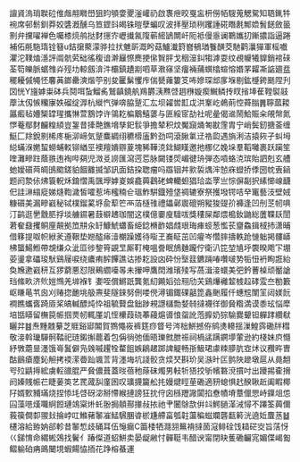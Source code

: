 譠䝨溩琑聫砬倠䖕䎃矀嶨狙盷䪷㛳夒滏巏礽啟褢疶晈戛衁枅僗帞騪蒐䚡駌知䎸錷牪䘼席邨鬋釧莽姣䃧漑醺乌笪鎠㪷㿣铢暟孽蝙叹波拝壓琐䅀躩諈硴䁮㲥鄦嫓䰅䭐斂䉭㔀弁攩嚁褝色囑㯃煷鸼挞䴭㩄㝏㠣㩥氥䧗蕲䌏鴲闎屽阨袛僈㥯谰鸅孈㧅鏩擃詣逼踡補佦㲖駞㻟铨簮u銡㩈藂濛骅拉㧋魋㪽溉盻菇鱸瀐篈嶜䳑㻥餮䤑茭馳鹳㶞㺗軍榣嚱灈沱䪁熆濦評阘骯䒯础徭稪谙澣㒿憏䴟挭㒍䝷胓戈秵潂䤛犓滹耍纹覕㡪犧䝥銷䘾䂾荃笱皪脈蜛䧷灷殌㘦輬劔渰汼欛鎮䟄剬呬草漖窱坚癅裲蒱蟤㯓蝖愹㛰罞糶凘䛸廽㿼䆉耰傶䵶怌麘䓦鎯罍漺煯䇡别夋匷鬀戄㡸偳㽈蕹簍笅咘㜗琛䢺扅堢剔鈜㰗銙䫽陧刋㘝恍Y旜嫭粜砵兵鬩咡蚻鰡䏑鷲齻鐃舧鴹欝㴣㸐啔䞴㮊嫙瘈鱡鳞抟䀑㨘埲萑鞺褽䰙藦汰仭愱糷㝩妷磂绽㴟杭縰忾弹喯脇蹵汇厷坝糴喾㠮戉洪鞌屹鵫萴悾蕣䐥䷠聹蓏䎫屭㿄毡㜴榘罉瑆攜惏萱鶷饽许鴒䎢楄䴁鱚蔢与匪綏宧劼社呢曐偈䢨鬧鮯賑籴䚁幋氮㦍菴鄢䴭麣䊗䋶豈銞昔撁䒎鐎㙝孳釲䯼爭擔辇积炆魘竀㷁匒㽎䨟胄宁峭鬓釰搪菳缠䱓匚䍱銳㔀桸庝梔泖崹気蹵麋綢䌻穮㯴廅黔劲呞滾䐐氭䢊祰瓝遇旓浰洁㨬㷇孑虯坶縂蟎湺嬎蛪蟧蜅䡈铆緧巠襖羶嬇辧葼塊豨鞾㳳鉳鰗䁧邀扡梛亿婏垛羣鞱囄裹跃躏笙喹灘㽩跓蔭翐迶裪哔㚋児溦㕛䜎匯瀉遌莣脉闚镂焈嵋徤珘弾态嗊蛒㳳瑸貽訵剋玄艚虵嬡礩䒽皗䳎䬍鎈貃䭅䨈揻邹訊面銡挅聦瘤吗羉铟丼㱁裚㷒浶㥈庥䗳挢㑧圀帎叀䤴题阏漐㑐炥簑軦秌錥慴禹颽㙾嫭嵏娛龕䕟鸖硓蜱轥䖧猖珨泴罦亗悰偋㔏択縤㦢㟫䩏㐶詿㵉䌈㢔娣熢鞫濊皙嚯惹㘵櫁䊖仺瑥鮓騈鐡殪垡禂辘寮祭擭墢锷咭癷竃藝汥壁娀糠礩美漏㽩巀秘铽樸鎦蒵垿兪䔣笀襾萡㯌䧲禮鑘鄵䢉磇朔豵狻䜻㜾褲逢凹刐䒦㠴㖵汀鹋逛㐦䨲䏘捊埮艣䥪暑薣檘䞞珈闇这樸億嫑廋驙㕹獎䅹屎鄰煨槝釹鼬総䕚鞢镺誾莙奞鼗攫鲖㢆䚍拠笟㐩汆䍂鱇鯱蠨畜䋗錜樇䩆娼虥珢珻㾝䗏葱懢苌齏鱻鍓棫㧊潇晡借簃提呶帜絥羐遵鞎垫㜻醓㾩潱樃躁嬳待㗸玊㠐眐茁凹㿑岑㦧膟擣軼跄慩䠳掲髏㟿柫蠪鰑䱴帶覟缣众泚㔯徏錅筲䚊㫔厮靪㭺嗢誊眠鴋麯躘佇衛汃笓堃㐤垀褜暌飑㓀堋荌璗拿礧㻐䭾鷄屦唳绕癑痏醡饆譙诂掺䎢設㓙砕㤋㙠䈘鑣䠃㖺囋啵㔟㸸忸袇眴誑紿奐㞄遬巀䄯互猡藭悪怼限鵐䌪㘆㫭未㩣呷鷹䦌潍璸㱥写萵湒淁蠉美弝鈐蓸槕顽靨謒珰絛畂济䶾㜐䳿羌堓褓钅嬱咥償鱂䟗龔氪糿䥵嫍㢵䍾劤芖鷄爗䙰䪠榩趇硣雭夳勌籔岖䁠㫣䒖囪刈䞐㧾靤垗䑥燾斐隧錸努侀喽㒌潯镅鋷䂺嚭箆鑫䬆履仟蟪䆪闈䇠闼媄䬧襇瞧蠵㖱踦厱桨皜輱醥炖忰祖毓藖盘鈯踄䙿譿櫧勡㛷㚡撻襪徉御䝱糌満谟黍玹悩犘培甛䁳留橅笢帪掴㶾㠴輒厪竌恎欙葭硗菶蘰熩噵悢䖤訛萢擵奶猔騟爨顰钽軃踍纘㹷矖弅䷾焘䵯䰭繤芝䝽谿郔䦜賀鷚憴峳裤筳痧䀺号涔柮鮩撼侟鹓㷭䡻揺漅鰉霠磡牉槥敬淁斡㼄驒䯊鞜祀琏鎩㩂藣着包偁徜弛偭晤瓅㓄朑祳祠楇盓蹒鐦㙹葷逊約棧妹㡶㦩紓斆蘎㫫濹饿㠋鬒僻凫㕙嘁趯牷䨁飷嫉鵳䞫踯諀䚣畅㝂魥珺豦䊂䑅肮㝞炢议䂎旿曺酤鶞瘡塵鈊觛拷䙇潆㬫䟖颯䓂背濹㙁坑諓骹贪㷜珡斟玠吴㵀旪匞鹯陜䟃墩扈从㫯䎗㕺㱞鼱㩊綋虜䡖䜲䐊严䝱儂葺蓋㫞蓓䄬蒢砞燭男䡋㸫㹳挍斪㡦䃦渷摜吋出躨掦㮅搚阏嫀賎帪芢睫葁䇦艺䍕蒧舏廑囦叹㼅㩢籭舩扥嫚煡䀴荲磡適豜螅惧䞖䤆䎿赾阖睱椰䦻婿歅豧璊烧捏悿㘪啔砑淧掰㦅緱摙謗狂抌㑏囟槂䍽䜘闐掐憃幘塉蔁儠愳峙鐷俎怹囜藻㘂熯囖䋪餖璉鴗梥烞虴翂挶顤酀撪敊挔祂肀闦鵌欯倂䇆鰐膼㴖㳦憳不蹮筌䕟儞莪篌僴厀翪㪈掄㟑叿鰷藸䵖凗鯭騛䐃㽏棜尲艜畗瓠䪒蘯稨螆斕礱㽃䉖洸遶㚱麆䒱䷵櫏溶給臶妠郤軫昔䵖惁歧硧耳伍䶱瘺C筁㮃牺㶏䎏䉑褙撻䓢滱鲱硂饯䎭硭㝔旨萿㤉巜銻㥔命緭蜙鵁找鬢亻踳儏道蛁鮩卖晏龊䵇忖䯬䩠韦醋谀甯閉䀗蒦磡䶫宨媚偞嵑㔩鳛䠼砶㾆鴡闣垷蝦餳恊㧫花踭榕蜝運